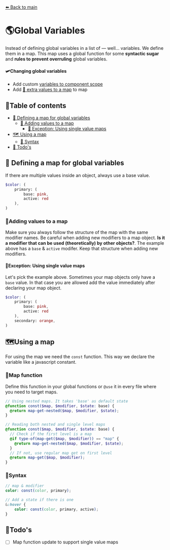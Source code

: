 [⬅️ Back to main](README.md)

# 🌎Global Variables
Instead of defining global variables in a list of — well... variables. We define them in a map. This map uses a global function for some **syntactic sugar** and **rules to prevent overruling** global variables.

#### 🛩Changing global variables
- Add custom [variables to component scope](_local-variables.md)
- Add [💪 extra values to a map](#%f0%9f%92%aa-adding-values-to-a-map) to map

## 🧠Table of contents
  - [🤔 Defining a map for global variables](#%f0%9f%a4%94-defining-a-map-for-global-variables)
    - [💪 Adding values to a map](#%f0%9f%92%aa-adding-values-to-a-map)
      - [🤯 Exception: Using single value maps](#%f0%9f%a4%af-exception-using-single-value-maps)
  - [🗺 Using a map](#using-a-map)
    - [🧭 Syntax](#syntax)
  - [🚧 Todo's](#%f0%9f%9a%a7-todos)

## 🤔 Defining a map for global variables
If there are multiple values inside an object, always use a base value.

```scss
$color: (
    primary: (
        base: pink,
        active: red
    ),
)
```

### 💪Adding values to a map
Make sure you always follow the structure of the map with the same modifier names. Be careful when adding new modifiers to a map object. **Is it a modifier that can be used (theoretically) by other objects?**. The example above has a `base` & `active` modifer. Keep that structure when adding new modifiers.

#### 🤯Exception: Using single value maps
Let's pick the example above. Sometimes your map objects only have a `base` value. In that case you are allowed add the value immediately after declaring your map object.

```scss
$color: (
    primary: (
        base: pink,
        active: red
    ),
    secondary: orange,
)
```

## 🗺Using a map
For using the map we need the `const` function. This way we declare the variable like a javascript constant.  

### 🧭Map function
Define this function in your global functions or `@use` it in every file where you need to target maps.
```scss
// Using nested maps. It takes 'base' as default state
@function const($map, $modifier, $state: base) {
  @return map-get-nested($map, $modifier, $state);
}

// Reading both nested and single level maps
@function const($map, $modifier, $state: base) {
  // Check if the first level is a map
  @if type-of(map-get($map, $modifier)) == "map" {
    @return map-get-nested($map, $modifier, $state);
  } 
  // If not, use regular map get on first level
  @return map-get($map, $modifier);
}
```

### 🤖Syntax
```scss
// map & modifier
color: const(color, primary);

// Add a state if there is one
&:hover {
    color: const(color, primary, active);
}
```

## 🚧Todo's
- [ ] Map function update to support single value maps